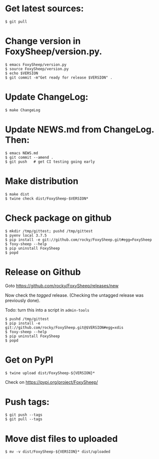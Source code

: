 # Get latest sources:

    $ git pull

# Change version in FoxySheep/version.py.

    $ emacs FoxySheep/version.py
    $ source FoxySheep/version.py
    $ echo $VERSION
    $ git commit -m"Get ready for release $VERSION" .


# Update ChangeLog:

    $ make ChangeLog

#  Update NEWS.md from ChangeLog. Then:

    $ emacs NEWS.md
    $ git commit --amend .
    $ git push   # get CI testing going early

# Make distribution

    $ make dist
	$ twine check dist/FoxySheep-$VERSION*

# Check package on github

	$ mkdir /tmp/gittest; pushd /tmp/gittest
	$ pyenv local 3.7.5
	$ pip install -e git://github.com/rocky/FoxySheep.git#egg=FoxySheep
	$ foxy-sheep --help
	$ pip uninstall FoxySheep
	$ popd

# Release on Github

Goto https://github.com/rocky/FoxySheep/releases/new

Now check the *tagged* release. (Checking the untagged release was previously done).

Todo: turn this into a script in `admin-tools`

	$ pushd /tmp/gittest
	$ pip install -e git://github.com/rocky/FoxySheep.git@$VERSION#egg=xdis
	$ foxy-sheep --help
	$ pip uninstall FoxySheep
	$ popd


# Get on PyPI

	$ twine upload dist/FoxySheep-${VERSION}*

Check on https://pypi.org/project/FoxySheep/

# Push tags:

    $ git push --tags
    $ git pull --tags

# Move dist files to uploaded

	$ mv -v dist/FoxySheep-${VERSION}* dist/uploaded
